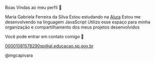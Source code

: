 Boas Vindas ao meu perfil 💟

Maria Gabriela Ferreira da Silva
Estou estudando na [Alura](https://www.alura.com.br)
Estou me desenvolvendo na linguagem JavaScript
Utilizo esse espaço para minha organização e compartilhamento dos meus projetos desenvolvidos

Você pode entrar em contato comigo 💙

00001081578290sp@al.educacao.sp.gov.br

@mgcapivara

